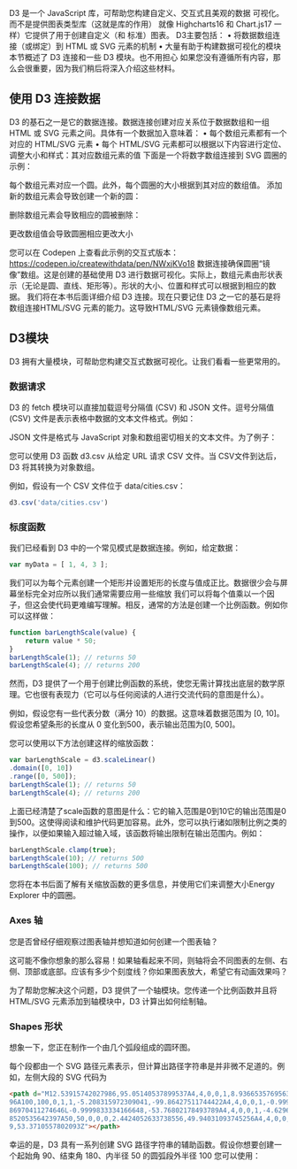 
D3 是一个 JavaScript 库，可帮助您构建自定义、交互式且美观的数据
可视化。而不是提供图表类型库（这就是库的作用）
就像 Highcharts16 和 Chart.js17 一样）它提供了用于创建自定义（和
标准）图表。
D3主要包括：
• 将数据数组连接（或绑定）到 HTML 或 SVG 元素的机制
• 大量有助于构建数据可视化的模块
本节概述了 D3 连接和一些 D3 模块。也不用担心
如果您没有遵循所有内容，那么会很重要，因为我们稍后将深入介绍这些材料。

## 使用 D3 连接数据

D3 的基石之一是它的数据连接。数据连接创建对应关系位于数据数组和一组 HTML 或 SVG 元素之间。具体有一个数据加入意味着：
• 每个数组元素都有一个对应的 HTML/SVG 元素
• 每个 HTML/SVG 元素都可以根据以下内容进行定位、调整大小和样式：其对应数组元素的值
下面是一个将数字数组连接到 SVG 圆圈的示例：


每个数组元素对应一个圆。此外，每个圆圈的大小根据到其对应的数组值。
添加新的数组元素会导致创建一个新的圆：


删除数组元素会导致相应的圆被删除：

更改数组值会导致圆圈相应更改大小

您可以在 Codepen 上查看此示例的交互式版本：
https://codepen.io/createwithdata/pen/NWxjKVo18
数据连接确保圆圈“镜像”数组。这是创建的基础使用 D3 进行数据可视化。实际上，数组元素由形状表示（无论是圆、直线、矩形等）。形状的大小、位置和样式可以根据到相应的数据。
我们将在本书后面详细介绍 D3 连接。现在只要记住 D3 之一它的基石是将数组连接HTML/SVG 元素的能力。这导致HTML/SVG 元素镜像数组元素。


## D3模块

D3 拥有大量模块，可帮助您构建交互式数据可视化。让我们看看一些更常用的。

### 数据请求

D3 的 fetch 模块可以直接加载逗号分隔值 (CSV) 和 JSON 文件。逗号分隔值 (CSV) 文件是表示表格中数据的文本文件格式。例如：

JSON 文件是格式与 JavaScript 对象和数组密切相关的文本文件。为了例子：


您可以使用 D3 函数 d3.csv 从给定 URL 请求 CSV 文件。当 CSV文件到达后，D3 将其转换为对象数组。

例如，假设有一个 CSV 文件位于 data/cities.csv：

```js
d3.csv('data/cities.csv')
```

### 标度函数

我们已经看到 D3 中的一个常见模式是数据连接。例如，给定数据：

```js
var myData = [ 1, 4, 3 ];
```

我们可以为每个元素创建一个矩形并设置矩形的长度与值成正比。数据很少会与屏幕坐标完全对应所以我们通常需要应用一些缩放
我们可以将每个值乘以一个因子，但这会使代码更难编写理解。相反，通常的方法是创建一个比例函数。例如你可以这样做：

```js 
function barLengthScale(value) {
	return value * 50; 
}
barLengthScale(1); // returns 50
barLengthScale(4); // returns 200
```

然而，D3 提供了一个用于创建比例函数的系统，使您无需计算找出底层的数学原理。它也很有表现力（它可以与任何阅读的人进行交流代码的意图是什么）。

例如，假设您有一些代表分数（满分 10）的数据。这意味着数据范围为 [0, 10]。假设您希望条形的长度从 0 变化到500，表示输出范围为[0, 500]。

您可以使用以下方法创建这样的缩放函数：

```js 
var barLengthScale = d3.scaleLinear()
.domain([0, 10])
.range([0, 500]);
barLengthScale(1); // returns 50
barLengthScale(4); // returns 200
```

上面已经清楚了scale函数的意图是什么：它的输入范围是0到10它的输出范围是0到500。这使得阅读和维护代码更加容易。此外，您可以执行诸如限制比例之类的操作，以便如果输入超过输入域，该函数将输出限制在输出范围内。例如：

``` js
barLengthScale.clamp(true);
barLengthScale(10); // returns 500
barLengthScale(100); // returns 500
```

您将在本书后面了解有关缩放函数的更多信息，并使用它们来调整大小Energy Explorer 中的圆圈。

### Axes 轴

您是否曾经仔细观察过图表轴并想知道如何创建一个图表轴？

这可能不像你想象的那么容易！如果轴看起来不同，则轴将会不同图表的左侧、右侧、顶部或底部。应该有多少个刻度线？你如果图表放大，希望它有动画效果吗？

为了帮助您解决这个问题，D3 提供了一个轴模块。您传递一个比例函数并且将 HTML/SVG 元素添加到轴模块中，D3 计算出如何绘制轴。

### Shapes 形状

想象一下，您正在制作一个由几个弧段组成的圆环图。

每个段都由一个 SVG 路径元素表示，但计算出路径字符串是并非微不足道的。例如，左侧大段的 SVG 代码为

```html
<path d="M12.53915742027986,95.05140537899537A4,4,0,0,1,8.936653576956331,99.599880636702\
96A100,100,0,1,1,-5.208315972309041,-99.86427511744422A4,4,0,0,1,-0.9999833334166643,-95.\
86970411274646L-0.9999833334166648,-53.76802178493789A4,4,0,0,1,-4.6296141976080225,-49.7\
8520535642397A50,50,0,0,0,2.4424052633738556,49.94031093745256A4,4,0,0,1,6.59776767084554\
9,53.3710557802093Z"></path>
```

幸运的是，D3 具有一系列创建 SVG 路径字符串的辅助函数。假设你想要创建一个起始角 90、结束角 180、内半径 50 的圆弧段外半径 100 您可以使用：